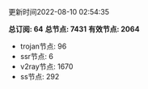 更新时间2022-08-10 02:54:35

**总订阅: 64**
**总节点: 7431**
**有效节点: 2064**
- trojan节点: 96
- ssr节点: 6
- v2ray节点: 1670
- ss节点: 292
